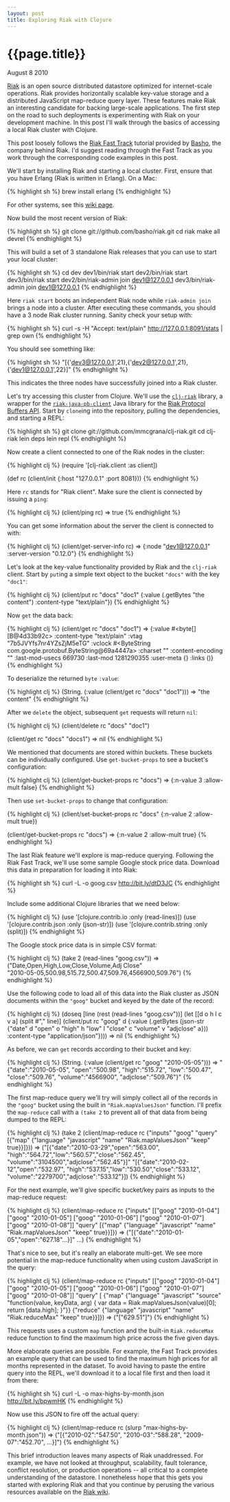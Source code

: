 ```yaml
---
layout: post
title: Exploring Riak with Clojure
---
```


# {{page.title}}

<span class="meta">August 8 2010</span>

[Riak](http://www.basho.com/Riak.html) is an open source distributed datastore optimized for internet-scale operations. Riak provides horizontally scalable key-value storage and a distributed JavaScript map-reduce query layer. These features make Riak an interesting candidate for backing large-scale applications. The first step on the road to such deployments is experimenting with Riak on your development machine. In this post I'll walk through the basics of accessing a local Riak cluster with Clojure.

This post loosely follows the [Riak Fast Track](https://wiki.basho.com/display/RIAK/The+Riak+Fast+Track) tutorial provided by [Basho](http://www.basho.com/), the company behind Riak. I'd suggest reading through the Fast Track as you work through the corresponding code examples in this post.

We'll start by installing Riak and starting a local cluster. First, ensure that you have Erlang (Riak is written in Erlang). On a Mac:

{% highlight sh %}
brew install erlang
{% endhighlight %}

For other systems, see this [wiki page](https://wiki.basho.com/display/RIAK/Installing+Erlang).

Now build the most recent version of Riak:

{% highlight sh %}
git clone git://github.com/basho/riak.git
cd riak
make all devrel
{% endhighlight %}

This will build a set of 3 standalone Riak releases that you can use to start your local cluster:

{% highlight sh %}
cd dev
dev1/bin/riak start
dev2/bin/riak start
dev3/bin/riak start
dev2/bin/riak-admin join dev1@127.0.0.1
dev3/bin/riak-admin join dev1@127.0.0.1
{% endhighlight %}

Here `riak start` boots an independent Riak node while `riak-admin join` brings a node into a cluster. After executing these commands, you should have a 3 node Riak cluster running. Sanity check your setup with:

{% highlight sh %}
curl -s -H "Accept: text/plain" http://127.0.0.1:8091/stats | grep own
{% endhighlight %}

You should see something like:

{% highlight sh %}
"[{'dev3@127.0.0.1',21},{'dev2@127.0.0.1',21},{'dev1@127.0.0.1',22}]"
{% endhighlight %}

This indicates the three nodes have successfully joined into a Riak cluster.

Let's try accessing this cluster from Clojure. We'll use the [`clj-riak`](https://github.com/mmcgrana/clj-riak) library, a wrapper for the [`riak-java-pb-client`](https://github.com/krestenkrab/riak-java-pb-client) Java library for the [Riak Protocol Buffers API](https://wiki.basho.com/display/RIAK/PBC+API). Start by `clone`ing into the repository, pulling the dependencies, and starting a REPL:

{% highlight sh %}
git clone git://github.com/mmcgrana/clj-riak.git
cd clj-riak
lein deps
lein repl
{% endhighlight %}

Now create a client connected to one of the Riak nodes in the cluster:

{% highlight clj %}
(require '[clj-riak.client :as client])

(def rc (client/init {:host "127.0.0.1" :port 8081}))
{% endhighlight %}

Here `rc` stands for "Riak client". Make sure the client is connected by issuing a `ping`:

{% highlight clj %}
(client/ping rc)
=> true
{% endhighlight %}

You can get some information about the server the client is connected to with:

{% highlight clj %}
(client/get-server-info rc)
=> {:node "dev1@127.0.0.1"
    :server-version "0.12.0"}
{% endhighlight %}

Let's look at the key-value functionality provided by Riak and the `clj-riak` client. Start by `put`ing a simple text object to the bucket `"docs"` with the key `"doc1"`:

{% highlight clj %}
(client/put rc "docs" "doc1"
  {:value (.getBytes "the content")
   :content-type "text/plain"})
{% endhighlight %}

Now `get` the data back:

{% highlight clj %}
(client/get rc "docs" "doc1")
=> {:value #<byte[] [B@4d33b92c>
    :content-type "text/plain"
    :vtag "7b5JVYfs7nr4YZsZjM5eTG"
    :vclock #<ByteString com.google.protobuf.ByteString@69a4447a>
    :charset ""
    :content-encoding ""
    :last-mod-usecs 669730
    :last-mod 1281290355
    :user-meta {}
    :links ()}
{% endhighlight %}

To deserialize the returned `byte` `:value`:

{% highlight clj %}
(String. (:value (client/get rc "docs" "doc1")))
=> "the content"
{% endhighlight %}

After we `delete` the object, subsequent `get` requests will return `nil`:

{% highlight clj %}
(client/delete rc "docs" "doc1")

(client/get rc "docs" "docs1")
=> nil
{% endhighlight %}

We mentioned that documents are stored within buckets. These buckets can be individually configured. Use `get-bucket-props` to see a bucket's configuration:

{% highlight clj %}
(client/get-bucket-props rc "docs")
=> {:n-value 3
    :allow-mult false}
{% endhighlight %}

Then use `set-bucket-props` to change that configuration:

{% highlight clj %}
(client/set-bucket-props rc "docs"
  {:n-value 2
   :allow-mult true})

(client/get-bucket-props rc "docs")
=> {:n-value 2
    :allow-mult true}
{% endhighlight %}
  
The last Riak feature we'll explore is map-reduce querying. Following the Riak Fast Track, we'll use some sample Google stock price data. Download this data in preparation for loading it into Riak:

{% highlight sh %}
curl -L -o goog.csv http://bit.ly/dtD3JC
{% endhighlight %}

Include some additional Clojure libraries that we need below:

{% highlight clj %}
(use '[clojure.contrib.io :only (read-lines)])
(use '[clojure.contrib.json :only (json-str)])
(use '[clojure.contrib.string :only (split)])
{% endhighlight %}

The Google stock price data is in simple CSV format:

{% highlight clj %}
(take 2 (read-lines "goog.csv"))
=> ("Date,Open,High,Low,Close,Volume,Adj Close"    
    "2010-05-05,500.98,515.72,500.47,509.76,4566900,509.76")
{% endhighlight %}

Use the following code to load all of this data into the Riak cluster as JSON documents within the `"goog"` bucket and keyed by the date of the record:

{% highlight clj %}
(doseq [line (rest (read-lines "goog.csv"))]
  (let [[d o h l c v a] (split #"," line)]
    (client/put rc "goog" d
      {:value (.getBytes (json-str
         {"date" d "open" o "high" h "low" l
          "close" c "volume" v "adjclose" a}))
       :content-type "application/json"})))
=> nil
{% endhighlight %}

As before, we can `get` records according to their bucket and key:

{% highlight clj %}
(String. (:value (client/get rc "goog" "2010-05-05")))
=> "{\"date\":\"2010-05-05\",
     \"open\":\"500.98\",
     \"high\":\"515.72\",
     \"low\":\"500.47\",
     \"close\":\"509.76\",
     \"volume\":\"4566900\",
     \"adjclose\":\"509.76\"}"
{% endhighlight %}

The first map-reduce query we'll try will simply collect all of the records in the `"goog"` bucket using the built in `"Riak.mapValuesJson"` function. I'll prefix the `map-reduce` call with a `(take 2` to prevent all of that data from being dumped to the REPL:

{% highlight clj %}
(take 2 (client/map-reduce rc
          {"inputs" "goog"
           "query" [{"map" {"language" "javascript"
                            "name" "Riak.mapValuesJson"
                            "keep" true}}]}))
=> ("[{\"date\":\"2010-03-29\",\"open\":\"563.00\",
       \"high\":\"564.72\",\"low\":\"560.57\",\"close\":\"562.45\",
       \"volume\":\"3104500\",\"adjclose\":\"562.45\"}]"
    "[{\"date\":\"2010-02-12\",\"open\":\"532.97\",
       \"high\":\"537.15\",\"low\":\"530.50\",\"close\":\"533.12\",
       \"volume\":\"2279700\",\"adjclose\":\"533.12\"}])
{% endhighlight %}

For the next example, we'll give specific bucket/key pairs as inputs to the map-reduce request:

{% highlight clj %}
(client/map-reduce rc
  {"inputs" [["goog" "2010-01-04"]
             ["goog" "2010-01-05"]
             ["goog" "2010-01-06"]
             ["goog" "2010-01-07"]
             ["goog" "2010-01-08"]]
   "query" [{"map" {"language" "javascript"
             "name" "Riak.mapValuesJson"
             "keep" true}}]})
=> ("[{\"date\":\"2010-01-05\",\"open\":\"627.18\"...}]" ...)
{% endhighlight %}

That's nice to see, but it's really an elaborate multi-get. We see more potential in the map-reduce functionality when using custom JavaScript in the query:

{% highlight clj %}
(client/map-reduce rc
  {"inputs" [["goog" "2010-01-04"]
             ["goog" "2010-01-05"]
             ["goog" "2010-01-06"]
             ["goog" "2010-01-07"]
             ["goog" "2010-01-08"]]
   "query" [
     {"map" {"language" "javascript"
             "source" "function(value, keyData, arg) {
                         var data = Riak.mapValuesJson(value)[0];
                         return [data.high]; }"}}
     {"reduce" {"language" "javascript"
                "name" "Riak.reduceMax"
                "keep" true}}]})
=> ("[\"629.51\"]")
{% endhighlight %}

This requests uses a custom `map` function and the built-in `Riak.reduceMax` reduce function to find the maximum high price across the five given days. 

More elaborate queries are possible. For example, the Fast Track provides an example query that can be used to find the maximum high prices for all months represented in the dataset. To avoid having to paste the entire query into the REPL, we'll download it to a local file first and then load it from there:

{% highlight sh %}
curl -L -o max-highs-by-month.json http://bit.ly/bpwmHK
{% endhighlight %}

Now use this JSON to fire off the actual query:

{% highlight clj %}
(client/map-reduce rc (slurp "max-highs-by-month.json"))
=> ("[{\"2010-02\":\"547.50\",
       \"2010-03\":\"588.28\",
       \"2009-07\":\"452.70\", ...}]")
{% endhighlight %}

This brief introduction leaves many aspects of Riak unaddressed. For example, we have not looked at throughput, scalability, fault tolerance, conflict resolution, or production operations -- all critical to a complete understanding of the datastore. I nonetheless hope that this gets you started with exploring Riak and that you continue by perusing the various resources available on the [Riak wiki](https://wiki.basho.com/display/RIAK/Riak).







